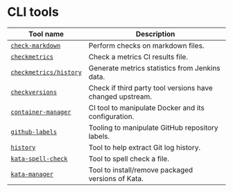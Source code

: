 # CLI tools

| Tool name                                      | Description                                               |
| ---------------------------------------------- | --------------------------------------------------------- |
| [`check-markdown`](check-markdown)             | Perform checks on markdown files.                         |
| [`checkmetrics`](checkmetrics)                 | Check a metrics CI results file.                          |
| [`checkmetrics/history`](checkmetrics/history) | Generate metrics statistics from Jenkins data.            |
| [`checkversions`](checkversions)               | Check if third party tool versions have changed upstream. |
| [`container-manager`](container-manager)       | CI tool to manipulate Docker and its configuration.       |
| [`github-labels`](github-labels)               | Tooling to manipulate GitHub repository labels.           |
| [`history`](history)                           | Tool to help extract Git log history.                     |
| [`kata-spell-check`](check-spelling)           | Tool to spell check a file.                               |
| [`kata-manager`](kata-manager)                 | Tool to install/remove packaged versions of Kata.         |
